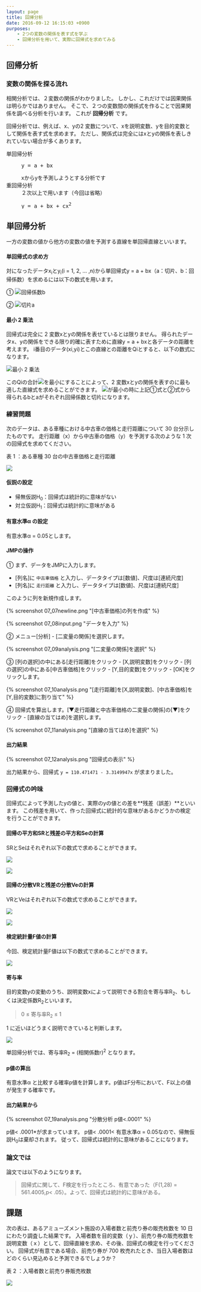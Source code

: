 ```yaml
---
layout: page
title: 回帰分析
date: 2016-09-12 16:15:03 +0900
purposes:
    - 2つの変数の関係を表す式を学ぶ
    - 回帰分析を用いて、実際に回帰式を求めてみる
---
```



回帰分析
--------

### 変数の関係を探る流れ

相関分析では、２変数の関係がわかりました。
しかし、これだけでは因果関係は明らかではありません。
そこで、２つの変数間の関係式を作ることで因果関係を調べる分析を行います。
これが **回帰分析** です。

回帰分析では、例えば、x、yの2 変数について、xを説明変数、yを目的変数として関係を表す式を求めます。
ただし、関係式は完全にはxとyの関係を表しきれていない場合が多くあります。

<dl>
<dt>単回帰分析</dt>
<dd><pre>y = a + bx</pre>xからyを予測しようとする分析です</dd>
<dt>重回帰分析</dt>
<dd>２次以上で用います（今回は省略）<pre>y = a + bx + cx<sup>2</sup></pre></dd>
</dl>


単回帰分析
----------

一方の変数の値から他方の変数の値を予測する直線を単回帰直線といいます。

#### 単回帰式の求め方

対になったデータx<sub>i</sub>とy<sub>i</sub>(i = 1, 2, &hellip; ,n)から単回帰式y = a + bx（a：切片、b：回帰係数）を求めるには以下の数式を用います。

&#9312; ![回帰係数b](./pic/07_02b.png)

&#9313; ![切片a](./pic/07_03a.png)

#### 最小 2 乗法

回帰式は完全に 2 変数xとyの関係を表せているとは限りません。
得られたデータx、yの関係をできる限り的確に表すために直線y = a + bxと各データの距離を考えます。
i番目のデータ(xi,yi)とこの直線との距離をQiとすると、以下の数式になります。

![最小 2 乗法](./pic/07_04q.png)

このQiの合計![](./pic/07_05q.png)を最小にすることによって、2 変数xとyの関係を表すのに最も適した直線式を求めることができます。
![](./pic/07_05q.png)が最小の時に上記①式と②式から得られるbとaがそれぞれ回帰係数と切片になります。


### 練習問題

次のデータは、ある車種における中古車の価格と走行距離について 30 台分示したものです。
走行距離（x）から中古車の価格（y）を予測する次のような 1 次の回帰式を求めてください。

表 1 ：ある車種 30 台の中古車価格と走行距離

![](./pic/07_06exQ.png)

#### 仮説の設定

* 帰無仮説H<sub>0</sub>：回帰式は統計的に意味がない
* 対立仮説H<sub>1</sub>：回帰式は統計的に意味がある

#### 有意水準&alpha; の設定

有意水準&alpha; = 0.05とします。

#### JMPの操作

&#9312; まず、データをJMPに入力します。

- [列名]に `中古車価格` と入力し、データタイプは[数値]、尺度は[連続尺度]
- [列名]に `走行距離` と入力し、データタイプは[数値]、尺度は[連続尺度]

このように列を新規作成します。

{% screenshot 07_07newline.png "[中古車価格]の列を作成" %}

{% screenshot 07_08input.png "データを入力" %}

&#9313; メニュー[分析] - [二変量の関係]を選択します。

{% screenshot 07_09analysis.png "[二変量の関係]を選択" %}

&#9314; [列の選択]の中にある[走行距離]をクリック - [X,説明変数]をクリック - [列の選択]の中にある[中古車価格]をクリック - [Y,目的変数]をクリック - [OK]をクリックします。

{% screenshot 07_10analysis.png "[走行距離]を[X,説明変数]、[中古車価格]を[Y,目的変数]に割り当て" %}

&#9315; 回帰式を算出します。[▼走行距離と中古車価格の二変量の関係]の[▼]をクリック - [直線の当てはめ]を選択します。

{% screenshot 07_11analysis.png "[直線の当てはめ]を選択" %}

#### 出力結果

{% screenshot 07_12analysis.png "回帰式の表示" %}

出力結果から、回帰式 `y = 110.471471 - 3.3149947x` が求まりました。

### 回帰式の吟味

回帰式によって予測したyの値と、実際のyの値との差を**残差（誤差）**といいます。
この残差を用いて、作った回帰式に統計的な意味があるかどうかの検定を行うことができます。

#### 回帰の平方和SRと残差の平方和Seの計算

SRとSeはそれぞれ以下の数式で求めることができます。

![](./pic/07_13sr.png)

![](./pic/07_14se.png)

#### 回帰の分散VRと残差の分散Veの計算

VRとVeはそれぞれ以下の数式で求めることができます。

![](./pic/07_15vr.png)

![](./pic/07_16ve.png)

#### 検定統計量F値の計算

今回、検定統計量F値は以下の数式で求めることができます。

![](./pic/07_17f.png)

#### 寄与率

目的変数yの変動のうち、説明変数xによって説明できる割合を寄与率R<sub>2</sub>、もしくは決定係数R<sub>2</sub>といいます。

>   0 &le; 寄与率R<sub>2</sub> &le; 1

1 に近いほどうまく説明できていると判断します。

![](./pic/07_18r.png)

単回帰分析では、寄与率R<sub>2</sub> = (相関係数r)<sup>2</sup> となります。

#### p値の算出

有意水準&alpha; と比較する確率p値を計算します。p値はF分布において、F以上の値が発生する確率です。

#### 出力結果から

{% screenshot 07_19analysis.png "分散分析 p値<.0001" %}

p値&lt; .0001*が求まっています。
p値&lt; .0001&lt; 有意水準&alpha; = 0.05なので、帰無仮説H<sub>0</sub>は棄却されます。
従って、回帰式は統計的に意味があることになります。

### 論文では

論文では以下のようになります。

> 回帰式に関して、F検定を行ったところ、有意であった（F(1,28) = 561.4005,p&lt; .05）。よって、回帰式は統計的に意味がある。


課題
----

次の表は、あるアミューズメント施設の入場者数と前売り券の販売枚数を 10 日にわたり調査した結果です。
入場者数を目的変数（ｙ）、前売り券の販売枚数を説明変数（ｘ）として、回帰直線を求め、その後、回帰式の検定を行ってください。
回帰式が有意である場合、前売り券が 700 枚売れたとき、当日入場者数はどのくらい見込めると予測できるでしょうか？

表 2 ：入場者数と前売り券販売枚数

![](./pic/07_20Q.png)
